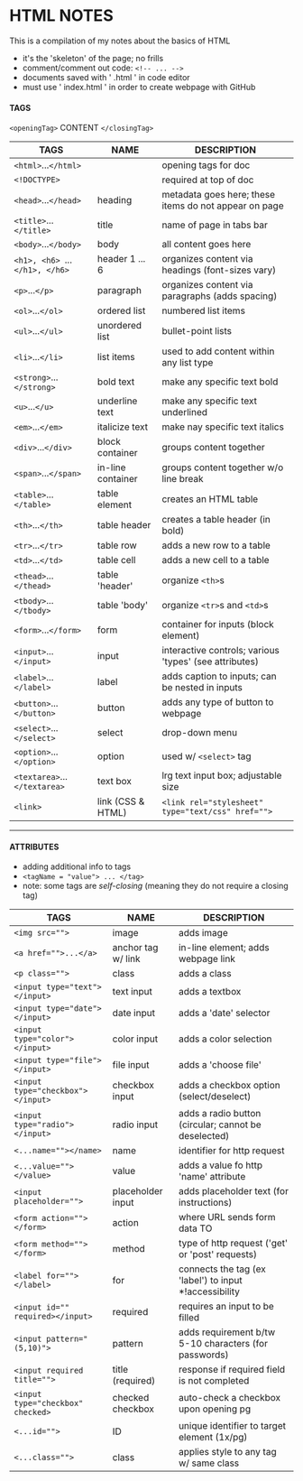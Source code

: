 # HTML NOTES
This is a compilation of my notes about the basics of HTML <br>
* it's the 'skeleton' of the page; no frills
* comment/comment out code: `<!-- ... -->`
* documents saved with ' .html ' in code editor
* must use ' index.html ' in order to create webpage with GitHub

#### TAGS
`<openingTag>` CONTENT `</closingTag>`

| TAGS                            | NAME              | DESCRIPTION                                            |
|---------------------------------|-------------------|--------------------------------------------------------|
| `<html>`...`</html>`            |                   | opening tags for doc                                   |
| `<!DOCTYPE>`                    |                   | required at top of doc                                 |
| `<head>`...`</head>`            | heading           | metadata goes here; these items do not appear on page  |
| `<title>`...`</title>`          | title             | name of page in tabs bar                               |
| `<body>`...`</body>`            | body              | all content goes here                                  |
| `<h1>, <h6> `...`</h1>, </h6> ` | header 1 ... 6    | organizes content via headings (font-sizes vary)       |
| `<p>`...`</p>`                  | paragraph         | organizes content via paragraphs (adds spacing)        |
| `<ol>`...`</ol>`                | ordered list      | numbered list items                                    |
| `<ul>`...`</ul>`                | unordered list    | bullet-point lists                                     |
| `<li>`...`</li>`                | list items        | used to add content within any list type               |
| `<strong>`...`</strong>`        | bold text         | make any specific text bold                            |
| `<u>`...`</u>`                  | underline text    | make any specific text underlined                      |
| `<em>`...`</em>`                | italicize text    | make nay specific text italics                         |
| `<div>`...`</div>`              | block container   | groups content together                                |
| `<span>`...`</span>`            | in-line container | groups content together w/o line break                 |
| `<table>`...`</table>`          | table element     | creates an HTML table                                  |
| `<th>`...`</th>`                | table header      | creates a table header (in bold)                       |
| `<tr>`...`</tr>`                | table row         | adds a new row to a table                              |
| `<td>`...`</td>`                | table cell        | adds a new cell to a table                             |
| `<thead>`...`</thead>`          | table 'header'    | organize `<th>`s                                       |
| `<tbody>`...`</tbody>`          | table 'body'      | organize `<tr>`s and `<td>`s                           |
| `<form>`...`</form>`            | form              | container for inputs (block element)                   |
| `<input>`...`</input>`          | input             | interactive controls; various 'types' (see attributes) |
| `<label>`...`</label>`          | label             | adds caption to inputs; can be nested in inputs        |
| `<button>`...`</button>`        | button            | adds any type of button to webpage                     |
| `<select>`...`</select>`        | select            | drop-down menu                                         |
| `<option>`...`</option>`        | option            | used w/ `<select>` tag                                 |
| `<textarea>`...`</textarea>`    | text box          | lrg text input box; adjustable size                    |
| `<link>`                        | link (CSS & HTML) | `<link rel="stylesheet" type="text/css" href="">`      |

------

#### ATTRIBUTES
* adding additional info to tags
* `<tagName = "value"> ... </tag>` 
* note: some tags are <em>self-closing</em> (meaning they do not require a closing tag)

| TAGS                              | NAME               | DESCRIPTION                                            |
|-----------------------------------|--------------------|--------------------------------------------------------|
| `<img src="">`                    | image              | adds image                                             |
| `<a href="">...</a>`              | anchor tag w/ link | in-line element; adds webpage link                     |
| `<p class="">`                    | class              | adds a class                                           |
| `<input type="text"></input>`     | text input         | adds a textbox                                         |
| `<input type="date"></input>`     | date input         | adds a 'date' selector                                 |
| `<input type="color"></input>`    | color input        | adds a color selection                                 |
| `<input type="file"></input>`     | file input         | adds a 'choose file'                                   |
| `<input type="checkbox"></input>` | checkbox input     | adds a checkbox option (select/deselect)               |
| `<input type="radio"></input>`    | radio input        | adds a radio button (circular; cannot be deselected)   |
| `<...name=""></name>`             | name               | identifier for http request                            |
| `<...value=""></value>`           | value              | adds a value fo http 'name' attribute                  |
| `<input placeholder="">`          | placeholder input  | adds placeholder text (for instructions)               |
| `<form action=""></form>`         | action             | where URL sends form data TO                           |
| `<form method=""></form>`         | method             | type of http request ('get' or 'post' requests)        |
| `<label for=""></label>`          | for                | connects the tag (ex 'label') to input *!accessibility |
| `<input id="" required></input>`  | required           | requires an input to be filled                         |
| `<input pattern="(5,10)">`        | pattern            | adds requirement b/tw 5-10 characters (for passwords)  |
| `<input required title="">`       | title (required)   | response if required field is not completed            |
| `<input type="checkbox" checked>` | checked checkbox   | auto-check a checkbox upon opening pg                  |
| `<...id="">`                      | ID                 | unique identifier to target element (1x/pg)            |
| `<...class="">`                   | class              | applies style to any tag w/ same class                 |